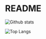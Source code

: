 # README
![Github stats](https://github-readme-stats.vercel.app/api?username=Chienyu-1215&theme=vue)

![Top Langs](https://github-readme-stats.vercel.app/api/top-langs/?username=Chienyu-1215&langs_count=3&layout=compact)
<!--
**Chienyu-1215/Chienyu-1215** is a ✨ _special_ ✨ repository because its `README.md` (this file) appears on your GitHub profile.

Here are some ideas to get you started:

- 🔭 I’m currently working on ...
- 🌱 I’m currently learning ...
- 👯 I’m looking to collaborate on ...
- 🤔 I’m looking for help with ...
- 💬 Ask me about ...
- 📫 How to reach me: ...
- 😄 Pronouns: ...
- ⚡ Fun fact: ...
-->
